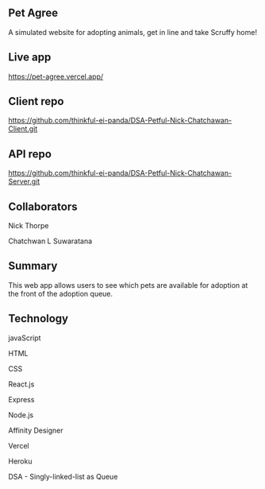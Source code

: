 ## **Pet Agree**

A simulated website for adopting animals, get in line and take Scruffy home!

## Live app

https://pet-agree.vercel.app/

## Client repo

https://github.com/thinkful-ei-panda/DSA-Petful-Nick-Chatchawan-Client.git

## API repo

https://github.com/thinkful-ei-panda/DSA-Petful-Nick-Chatchawan-Server.git

## Collaborators

Nick Thorpe

Chatchwan L Suwaratana

## Summary

This web app allows users to see which pets are available for adoption at the front of the adoption queue.

## Technology

javaScript

HTML

CSS

React.js

Express

Node.js

Affinity Designer

Vercel

Heroku

DSA - Singly-linked-list as Queue
